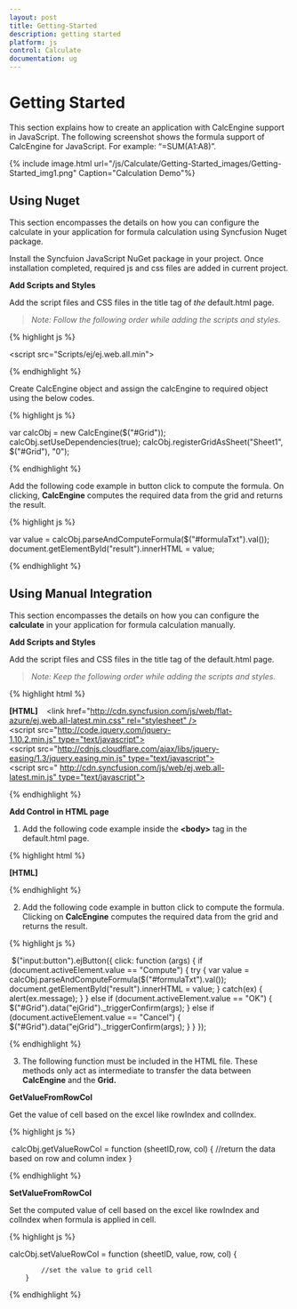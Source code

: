 ```yaml
---
layout: post
title: Getting-Started
description: getting started
platform: js
control: Calculate
documentation: ug
---
```


# Getting Started

This section explains how to create an application with CalcEngine support in JavaScript. The following screenshot shows the formula support of CalcEngine for JavaScript. For example: “=SUM(A1:A8)”.

{% include image.html url="/js/Calculate/Getting-Started_images/Getting-Started_img1.png" Caption="Calculation Demo"%}

## Using Nuget

This section encompasses the details on how you can configure the calculate in your application for formula calculation using Syncfusion Nuget package.



Install the Syncfuion JavaScript NuGet package in your project. Once installation completed, required js and css files are added in current project.



**Add Scripts and Styles**

Add the script files and CSS files in the title tag of _the_ default.html page.

> _*Note: Follow the following order while adding the scripts and styles.*_



{% highlight js %}

<script src="Scripts/ej/ej.web.all.min"></script>


{% endhighlight %}



Create CalcEngine object and assign the calcEngine to required object using the below codes.



{% highlight js %}

var calcObj = new CalcEngine($("#Grid"));
calcObj.setUseDependencies(true);
calcObj.registerGridAsSheet("Sheet1", $("#Grid"), "0");



{% endhighlight %}

Add the following code example in button click to compute the formula. On clicking, **CalcEngine** computes the required data from the grid and returns the result.

{% highlight js %}

var value = calcObj.parseAndComputeFormula($("#formulaTxt").val());
document.getElementById("result").innerHTML = value;



{% endhighlight %}



## Using Manual Integration

This section encompasses the details on how you can configure the **calculate** in your application for formula calculation manually.

**Add Scripts and Styles**

Add the script files and CSS files in the title tag of the default.html page.

> _*Note: Keep the following order while adding the scripts and styles.*_



{% highlight html %}

**[HTML]**   
<link href="http://cdn.syncfusion.com/js/web/flat-azure/ej.web.all-latest.min.css" rel="stylesheet" />
<script src="http://code.jquery.com/jquery-1.10.2.min.js" type="text/javascript"> </script>
<script src="http://cdnjs.cloudflare.com/ajax/libs/jquery-easing/1.3/jquery.easing.min.js" type="text/javascript"> </script>
<script src=" http://cdn.syncfusion.com/js/web/ej.web.all-latest.min.js" type="text/javascript"></script>


{% endhighlight %}

**Add Control in HTML page**

1. Add the following code example inside the **&lt;body&gt;** tag in the default.html page.

{% highlight html %}

**[HTML]**   

<!-- ... -->
<head>
<body>
    <div id="Grid"></div>
    </body>
<!-- ... -->
<script type="text/javascript">
        $(function () {

            var calcObj = new CalcEngine($("#Grid"));
            calcObj.setUseDependencies(true);
            calcObj.registerGridAsSheet("Sheet1", $("#Grid"), "0");
</script>
</head>
<!-- ... -->


{% endhighlight %}



2. Add the following code example in button click to compute the formula. Clicking on **CalcEngine** computes the required data from the grid and returns the result.

{% highlight js %}

 $("input:button").ejButton({
                    click: function (args) {
                        if (document.activeElement.value == "Compute") {
                            try
                            {
                                var value = calcObj.parseAndComputeFormula($("#formulaTxt").val());
                                document.getElementById("result").innerHTML = value;
                            }
                            catch(ex)
                            {
                                alert(ex.message);
                            }
                        }
                        else if (document.activeElement.value == "OK") {
                            $("#Grid").data("ejGrid")._triggerConfirm(args);
                        }
                        else if (document.activeElement.value == "Cancel") {
                            $("#Grid").data("ejGrid")._triggerConfirm(args);
                        }
                    }
                });


{% endhighlight %}

3. The following function must be included in the HTML file. These methods only act as intermediate to transfer the data between **CalcEngine** and the **Grid.**



**GetValueFromRowCol**

Get the value of cell based on the excel like rowIndex and colIndex.

{% highlight js %}

 calcObj.getValueRowCol = function (sheetID,row, col) {
                   //return the data based on row and column index
                }


{% endhighlight %}



**SetValueFromRowCol**

Set the computed value of cell based on the excel like rowIndex and colIndex when formula is applied in cell.

{% highlight js %}

calcObj.setValueRowCol = function (sheetID, value, row, col) {

            //set the value to grid cell
        }


{% endhighlight %}



